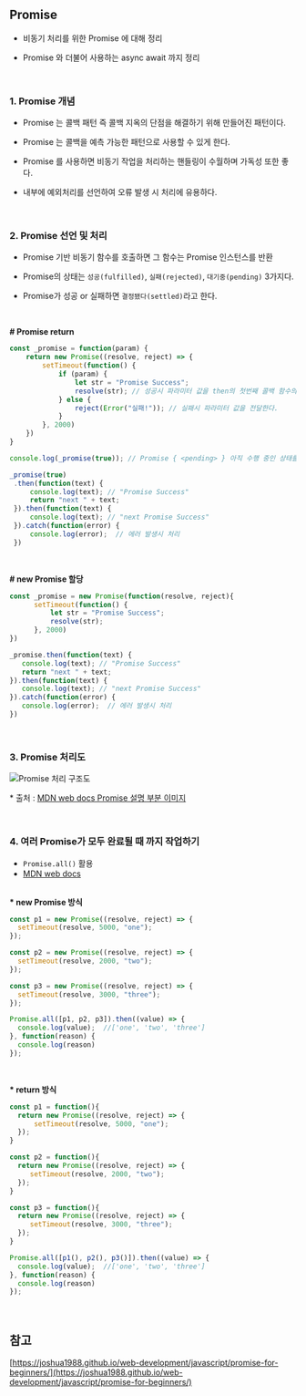 ## Promise

- 비동기 처리를 위한 Promise 에 대해 정리

- Promise 와 더불어 사용하는 async await 까지 정리

<br/>

### 1. Promise 개념

- Promise 는 콜백 패턴 즉 콜백 지옥의 단점을 해결하기 위해 만들어진 패턴이다. 

- Promise 는 콜백을 예측 가능한 패턴으로 사용할 수 있게 한다.

- Promise 를 사용하면 비동기 작업을 처리하는 핸들링이 수월하며 가독성 또한 좋다. 

- 내부에 예외처리를 선언하여 오류 발생 시 처리에 유용하다.

<br/>

### 2. Promise 선언 및 처리

- Promise 기반 비동기 함수를 호출하면 그 함수는 Promise 인스턴스를 반환

- Promise의 상태는 `성공(fulfilled)`, `실패(rejected)`, `대기중(pending)` 3가지다.

- Promise가 성공 or 실패하면 `결정됐다(settled)`라고 한다.

<br/> 

  __# Promise return__

```javascript
const _promise = function(param) {
    return new Promise((resolve, reject) => {
        setTimeout(function() {
            if (param) {
                let str = "Promise Success";
                resolve(str); // 성공시 파라미터 값을 then의 첫번째 콜백 함수의 인자로 전달한다.
            } else {
                reject(Error("실패!")); // 실패시 파라미터 값을 전달한다.
            }
        }, 2000)
    })
}

console.log(_promise(true)); // Promise { <pending> } 아직 수행 중인 상태를 의미

_promise(true)
 .then(function(text) {
     console.log(text); // "Promise Success"
     return "next " + text;
 }).then(function(text) {
     console.log(text); // "next Promise Success"
 }).catch(function(error) {  
     console.log(error);  // 에러 발생시 처리
 })
```

<br/>

  __# new Promise 할당__

```javascript
const _promise = new Promise(function(resolve, reject){
      setTimeout(function() {
          let str = "Promise Success";
          resolve(str);
      }, 2000)
})

_promise.then(function(text) {
   console.log(text); // "Promise Success"
   return "next " + text;
}).then(function(text) {
   console.log(text); // "next Promise Success"
}).catch(function(error) {  
   console.log(error);  // 에러 발생시 처리
})
```

<br/>

### 3. Promise 처리도

![Promise 처리 구조도](https://mdn.mozillademos.org/files/8633/promises.png)

\* 출처 :  [MDN web docs Promise 설명 부분 이미지](https://developer.mozilla.org/ko-KR/docs/Web/JavaScript/Reference/Global_Objects/Promise)

<br/>

### 4. 여러 Promise가 모두 완료될 때 까지 작업하기

- `Promise.all()` 활용
- [MDN web docs](https://developer.mozilla.org/ko/docs/Web/JavaScript/Reference/Global_Objects/Promise/all)
<br/><br/>

__* new Promise 방식__

```javascript
const p1 = new Promise((resolve, reject) => { 
  setTimeout(resolve, 5000, "one"); 
}); 

const p2 = new Promise((resolve, reject) => { 
  setTimeout(resolve, 2000, "two"); 
});

const p3 = new Promise((resolve, reject) => {
  setTimeout(resolve, 3000, "three");
});

Promise.all([p1, p2, p3]).then((value) => { 
  console.log(value);  //['one', 'two', 'three']
}, function(reason) {
  console.log(reason)
});
```

<br/>

  __* return 방식__

```javascript
const p1 = function(){
  return new Promise((resolve, reject) => { 
      setTimeout(resolve, 5000, "one"); 
  }); 
}

const p2 = function(){
  return new Promise((resolve, reject) => { 
     setTimeout(resolve, 2000, "two"); 
  }); 
}

const p3 = function(){
  return new Promise((resolve, reject) => { 
     setTimeout(resolve, 3000, "three");
  }); 
}

Promise.all([p1(), p2(), p3()]).then((value) => { 
  console.log(value);  //['one', 'two', 'three']
}, function(reason) {
  console.log(reason)
});
```
<br/>

## 참고
[https://joshua1988.github.io/web-development/javascript/promise-for-beginners/](https://joshua1988.github.io/web-development/javascript/promise-for-beginners/)

